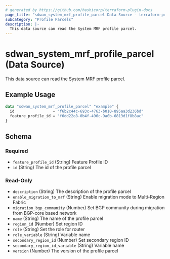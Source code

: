 ```yaml
---
# generated by https://github.com/hashicorp/terraform-plugin-docs
page_title: "sdwan_system_mrf_profile_parcel Data Source - terraform-provider-sdwan"
subcategory: "Profile Parcels"
description: |-
  This data source can read the System MRF profile parcel.
---
```


# sdwan_system_mrf_profile_parcel (Data Source)

This data source can read the System MRF profile parcel.

## Example Usage

```terraform
data "sdwan_system_mrf_profile_parcel" "example" {
  id                 = "f6b2c44c-693c-4763-b010-895aa3d236bd"
  feature_profile_id = "f6dd22c8-0b4f-496c-9a0b-6813d1f8b8ac"
}
```

<!-- schema generated by tfplugindocs -->
## Schema

### Required

- `feature_profile_id` (String) Feature Profile ID
- `id` (String) The id of the profile parcel

### Read-Only

- `description` (String) The description of the profile parcel
- `enable_migration_to_mrf` (String) Enable migration mode to Multi-Region Fabric
- `migration_bgp_community` (Number) Set BGP community during migration from BGP-core based network
- `name` (String) The name of the profile parcel
- `region_id` (Number) Set region ID
- `role` (String) Set the role for router
- `role_variable` (String) Variable name
- `secondary_region_id` (Number) Set secondary region ID
- `secondary_region_id_variable` (String) Variable name
- `version` (Number) The version of the profile parcel
